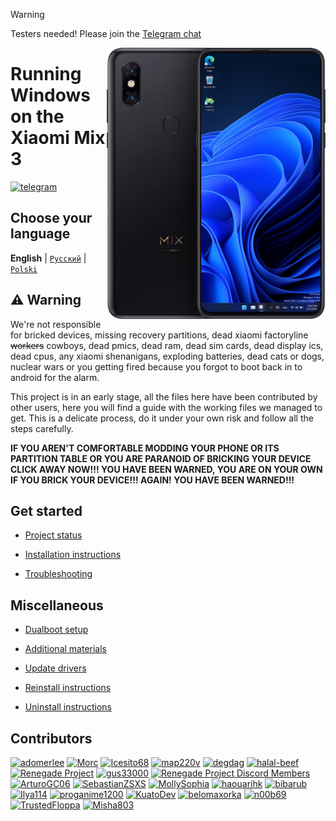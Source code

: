 > [!WARNING]
> Testers needed! Please join the [Telegram chat](https://t.me/woaperseus)

<img align="right" src="https://github.com/n00b69/woa-perseus/blob/main/perseus.png" width="350" alt="Windows 11 running on perseus">

# Running Windows on the Xiaomi Mix 3
[![telegram](https://img.shields.io/badge/chat-telegram-brightgreen.svg?logo=telegram&style=flat-square)](https://t.me/woaperseus)

## Choose your language
**English** | [`Pусский`](/guide/Russian/README-ru.md) | [`Polski`](/guide/Polski/README-pl.md)

## ⚠️ Warning
We're not responsible for bricked devices, missing recovery partitions, dead xiaomi factoryline ~~workers~~ cowboys, dead pmics, dead ram, dead sim cards, dead display ics, dead cpus, any xiaomi shenanigans, exploding batteries, dead cats or dogs, nuclear wars or you getting fired because you forgot to boot back in to android for the alarm.

This project is in an early stage, all the files here have been contributed by other users, here you will find a guide with the working files we managed to get. This is a delicate process, do it under your own risk and follow all the steps carefully.

**IF YOU AREN'T COMFORTABLE MODDING YOUR PHONE OR ITS PARTITION TABLE OR YOU ARE PARANOID OF BRICKING YOUR DEVICE CLICK AWAY NOW!!! YOU HAVE BEEN WARNED, YOU ARE ON YOUR OWN IF YOU BRICK YOUR DEVICE!!! AGAIN! YOU HAVE BEEN WARNED!!!**


## Get started
- [Project status](guide/status.md)

- [Installation instructions](guide/1-partition.md)

- [Troubleshooting](guide/troubleshooting.md)


## Miscellaneous
- [Dualboot setup](guide/dualboot.md)

- [Additional materials](guide/materials.md)

- [Update drivers](guide/update.md)

- [Reinstall instructions](guide/reinstall.md)

- [Uninstall instructions](guide/uninstall.md)


## Contributors
[<img alt="adomerlee" src="https://images.weserv.nl/?url=https://avatars.githubusercontent.com/u/109386069?v=4&w=45&fit=cover&mask=circle&maxage=7d" />](https://github.com/adomerlee)
[<img alt="Morc" src="https://images.weserv.nl/?url=https://avatars.githubusercontent.com/u/13377926?v=4&w=45&fit=cover&mask=circle&maxage=7d" />](https://github.com/TheMorc)
[<img alt="Icesito68" src="https://images.weserv.nl/?url=https://avatars.githubusercontent.com/u/113939920?v=4&w=45&fit=cover&mask=circle&maxage=7d" />](https://github.com/Icesito68)
[<img alt="map220v" src="https://images.weserv.nl/?url=https://avatars.githubusercontent.com/u/14368485?v=4&w=45&fit=cover&mask=circle&maxage=7d" />](https://github.com/map220v)
[<img alt="degdag" src="https://images.weserv.nl/?url=https://avatars.githubusercontent.com/u/22778181?v=4&w=45&fit=cover&mask=circle&maxage=7d" />](https://github.com/degdag)
[<img alt="halal-beef" src="https://images.weserv.nl/?url=https://avatars.githubusercontent.com/u/78730004?v=4&w=45&fit=cover&mask=circle&maxage=7d" />](https://github.com/halal-beef)
[<img alt="Renegade Project" src="https://images.weserv.nl/?url=https://avatars.githubusercontent.com/u/63859504?s=200&v=4&w=45&fit=cover&mask=circle&maxage=7d" />](https://github.com/edk2-porting)
[<img alt="gus33000" src="https://images.weserv.nl/?url=https://avatars.githubusercontent.com/u/3755345?v=4&w=45&fit=cover&mask=circle&maxage=7d" />](https://github.com/gus33000)
[<img alt="Renegade Project Discord Members" src="https://images.weserv.nl/?url=https://cdn.discordapp.com/icons/736563593058713690/68f67bfddf4390b11effc99917b16338.webp?size=256&w=45&fit=cover&mask=circle&maxage=7d" />](https://discord.gg/XXBWfag)
[<img alt="ArturoGC06" src="https://images.weserv.nl/?url=https://avatars.githubusercontent.com/u/76574534?v=4&w=45&fit=cover&mask=circle&maxage=7d" />](https://github.com/ArturoGC06)
[<img alt="SebastianZSXS" src="https://images.weserv.nl/?url=https://avatars.githubusercontent.com/u/111822607?v=4&w=45&fit=cover&mask=circle&maxage=7d" />](https://github.com/SebastianZSXS)
[<img alt="MollySophia" src="https://images.weserv.nl/?url=https://avatars.githubusercontent.com/u/20746884?v=4&w=45&fit=cover&mask=circle&maxage=7d" />](https://github.com/MollySophia)
[<img alt="haouarihk" src="https://images.weserv.nl/?url=https://avatars.githubusercontent.com/u/57036855?v=4&w=45&fit=cover&mask=circle&maxage=7d" />](https://github.com/haouarihk)
[<img alt="bibarub" src="https://images.weserv.nl/?url=https://avatars.githubusercontent.com/u/73599925?v=4&w=45&fit=cover&mask=circle&maxage=7d" />](https://github.com/bibarub)
[<img alt="Ilya114" src="https://images.weserv.nl/?url=https://avatars.githubusercontent.com/u/93242944?v=4&w=45&fit=cover&mask=circle&maxage=7d" />](https://github.com/Ilya114)
[<img alt="proganime1200" src="https://images.weserv.nl/?url=https://avatars.githubusercontent.com/u/32473502?v=4&w=45&fit=cover&mask=circle&maxage=7d" />](https://github.com/proganime1200)
[<img alt="KuatoDev" src="https://images.weserv.nl/?url=https://avatars.githubusercontent.com/u/17999613?v=4&w=45&fit=cover&mask=circle&maxage=7d" />](https://github.com/KuatoDev)
[<img alt="belomaxorka" src="https://images.weserv.nl/?url=https://avatars.githubusercontent.com/u/54049465?v=4&w=45&fit=cover&mask=circle&maxage=7d" />](https://github.com/belomaxorka)
[<img alt="n00b69" src="https://images.weserv.nl/?url=https://avatars.githubusercontent.com/u/83274506?v=4&w=45&fit=cover&mask=circle&maxage=7d" />](https://github.com/n00b69)
[<img alt="TrustedFloppa" src="https://images.weserv.nl/?url=https://avatars.githubusercontent.com/u/85476585?v=4&w=45&fit=cover&mask=circle&maxage=7d" />](https://github.com/TrustedFloppa)
[<img alt="Misha803" src="https://images.weserv.nl/?url=https://avatars.githubusercontent.com/u/118528504?v=4&w=45&fit=cover&mask=circle&maxage=7d" />](https://github.com/Misha803)




















